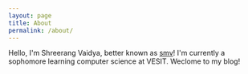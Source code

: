 ```yaml
---
layout: page
title: About
permalink: /about/
---
```


Hello, I'm Shreerang Vaidya, better known as [smv](https://github.com/s-mv)!
I'm currently a sophomore learning computer science at VESIT. Weclome to my blog!